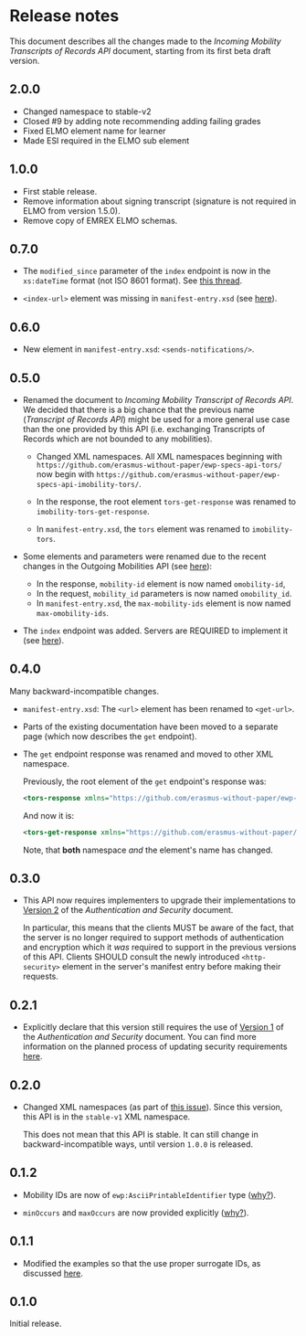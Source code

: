 Release notes
=============

This document describes all the changes made to the *Incoming Mobility
Transcripts of Records API* document, starting from its first beta draft
version.


2.0.0
-----

* Changed namespace to stable-v2
* Closed #9 by adding note recommending adding failing grades
* Fixed ELMO element name for learner
* Made ESI required in the ELMO sub element


1.0.0
-----

* First stable release.
* Remove information about signing transcript (signature is not required in ELMO
  from version 1.5.0).
* Remove copy of EMREX ELMO schemas.


0.7.0
-----

* The `modified_since` parameter of the `index` endpoint is now in the
  `xs:dateTime` format (not ISO 8601 format). See
  [this thread](https://github.com/erasmus-without-paper/general-issues/issues/27).

* `<index-url>` element was missing in `manifest-entry.xsd` (see
  [here](https://github.com/erasmus-without-paper/ewp-specs-api-imobility-tors/issues/5)).


0.6.0
-----

* New element in `manifest-entry.xsd`: `<sends-notifications/>`.


0.5.0
-----

* Renamed the document to *Incoming Mobility Transcript of Records API*.
  We decided that there is a big chance that the previous name (*Transcript of
  Records API*) might be used for a more general use case than the one provided
  by this API (i.e. exchanging Transcripts of Records which are not bounded to
  any mobilities).

  - Changed XML namespaces. All XML namespaces beginning with
    `https://github.com/erasmus-without-paper/ewp-specs-api-tors/`
    now begin with
    `https://github.com/erasmus-without-paper/ewp-specs-api-imobility-tors/`.

  - In the response, the root element `tors-get-response` was renamed to
    `imobility-tors-get-response`.

  - In `manifest-entry.xsd`, the `tors` element was renamed to
    `imobility-tors`.

* Some elements and parameters were renamed due to the recent changes in the
  Outgoing Mobilities API (see
  [here](https://github.com/erasmus-without-paper/ewp-specs-api-mobilities/issues/27)):

  - In the response, `mobility-id` element is now named `omobility-id`,
  - In the request, `mobility_id` parameters is now named `omobility_id`.
  - In `manifest-entry.xsd`, the `max-mobility-ids` element is now named
    `max-omobility-ids`.

* The `index` endpoint was added. Servers are REQUIRED to implement it (see
  [here](https://github.com/erasmus-without-paper/ewp-specs-mobility-flowcharts/issues/3)).


0.4.0
-----

Many backward-incompatible changes.

* `manifest-entry.xsd`: The `<url>` element has been renamed to `<get-url>`.

* Parts of the existing documentation have been moved to a separate page
  (which now describes the `get` endpoint).

* The `get` endpoint response was renamed and moved to other XML namespace.

  Previously, the root element of the `get` endpoint's response was:

  ```xml
  <tors-response xmlns="https://github.com/erasmus-without-paper/ewp-specs-api-tors/tree/stable-v1"/>
  ```

  And now it is:

  ```xml
  <tors-get-response xmlns="https://github.com/erasmus-without-paper/ewp-specs-api-tors/blob/stable-v1/endpoints/get-response.xsd"/>
  ```

  Note, that **both** namespace *and* the element's name has changed.


0.3.0
-----

 * This API now requires implementers to upgrade their implementations to
   [Version 2](https://github.com/erasmus-without-paper/ewp-specs-sec-intro/tree/stable-v2)
   of the *Authentication and Security* document.

   In particular, this means that the clients MUST be aware of the fact, that
   the server is no longer required to support methods of authentication and
   encryption which it *was* required to support in the previous versions of
   this API. Clients SHOULD consult the newly introduced `<http-security>`
   element in the server's manifest entry before making their requests.


0.2.1
-----

* Explicitly declare that this version still requires the use of
  [Version 1](https://github.com/erasmus-without-paper/ewp-specs-sec-intro/tree/stable-v1)
  of the *Authentication and Security* document. You can find more information
  on the planned process of updating security requirements
  [here](https://github.com/erasmus-without-paper/ewp-specs-sec-intro/issues/1).


0.2.0
-----

* Changed XML namespaces (as part of
  [this issue](https://github.com/erasmus-without-paper/ewp-specs-api-iias/issues/22)).
  Since this version, this API is in the `stable-v1` XML namespace.

  This does not mean that this API is stable. It can still change in
  backward-incompatible ways, until version `1.0.0` is released.


0.1.2
-----

* Mobility IDs are now of `ewp:AsciiPrintableIdentifier` type
  ([why?](https://github.com/erasmus-without-paper/general-issues/issues/23)).

* `minOccurs` and `maxOccurs` are now provided explicitly
  ([why?](https://github.com/erasmus-without-paper/general-issues/issues/22)).


0.1.1
-----

* Modified the examples so that the use proper surrogate IDs, as discussed
  [here](https://github.com/erasmus-without-paper/ewp-specs-api-omobilities/issues/9#issuecomment-271272493).


0.1.0
-----

Initial release.
